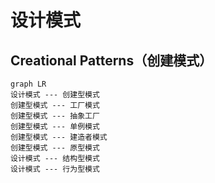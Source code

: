 # 设计模式

## Creational Patterns（创建模式）

```mermaid
graph LR
设计模式 --- 创建型模式
创建型模式 --- 工厂模式
创建型模式 --- 抽象工厂
创建型模式 --- 单例模式
创建型模式 --- 建造者模式
创建型模式 --- 原型模式
设计模式 --- 结构型模式
设计模式 --- 行为型模式


```